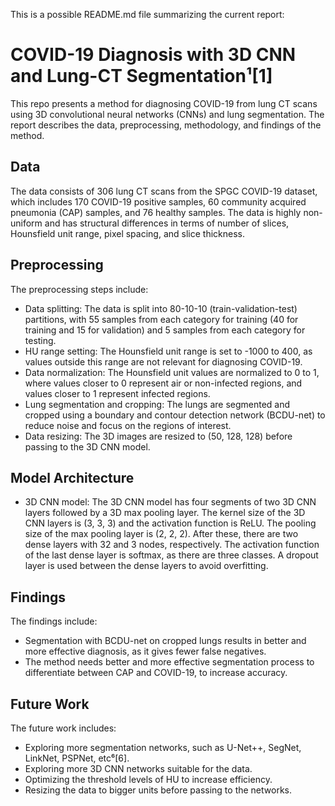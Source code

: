 This is a possible README.md file summarizing the current report:

# COVID-19 Diagnosis with 3D CNN and Lung-CT Segmentation¹[1]

This repo presents a method for diagnosing COVID-19 from lung CT scans using 3D convolutional neural networks (CNNs) and lung segmentation. The report describes the data, preprocessing, methodology, and findings of the method.

## Data

The data consists of 306 lung CT scans from the SPGC COVID-19 dataset, which includes 170 COVID-19 positive samples, 60 community acquired pneumonia (CAP) samples, and 76 healthy samples. The data is highly non-uniform and has structural differences in terms of number of slices, Hounsfield unit range, pixel spacing, and slice thickness.

## Preprocessing

The preprocessing steps include:

- Data splitting: The data is split into 80-10-10 (train-validation-test) partitions, with 55 samples from each category for training (40 for training and 15 for validation) and 5 samples from each category for testing.
- HU range setting: The Hounsfield unit range is set to -1000 to 400, as values outside this range are not relevant for diagnosing COVID-19.
- Data normalization: The Hounsfield unit values are normalized to 0 to 1, where values closer to 0 represent air or non-infected regions, and values closer to 1 represent infected regions.
- Lung segmentation and cropping: The lungs are segmented and cropped using a boundary and contour detection network (BCDU-net) to reduce noise and focus on the regions of interest.
- Data resizing: The 3D images are resized to (50, 128, 128) before passing to the 3D CNN model.

## Model Architecture

- 3D CNN model: The 3D CNN model has four segments of two 3D CNN layers followed by a 3D max pooling layer. The kernel size of the 3D CNN layers is (3, 3, 3) and the activation function is ReLU. The pooling size of the max pooling layer is (2, 2, 2). After these, there are two dense layers with 32 and 3 nodes, respectively. The activation function of the last dense layer is softmax, as there are three classes. A dropout layer is used between the dense layers to avoid overfitting.

## Findings

The findings include:

- Segmentation with BCDU-net on cropped lungs results in better and more effective diagnosis, as it gives fewer false negatives.
- The method needs better and more effective segmentation process to differentiate between CAP and COVID-19, to increase accuracy.


## Future Work

The future work includes:

- Exploring more segmentation networks, such as U-Net++, SegNet, LinkNet, PSPNet, etc⁶[6].
- Exploring more 3D CNN networks suitable for the data.
- Optimizing the threshold levels of HU to increase efficiency.
- Resizing the data to bigger units before passing to the networks.
